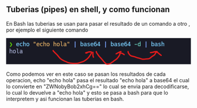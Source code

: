 
## Tuberias (pipes) en shell, y como funcionan

En Bash las tuberias se usan para pasar el resultado de un comando a otro , por ejemplo el siguiente comando

<img src="/Mi_camino/Z - Imagenes/LFI4.png" />

Como podemos ver en este caso se pasan los resultados de cada operacion, echo "echo hola" pasa el resultado "echo hola" a base64 el cual lo convierte en "ZWNobyBob2xhCg\==" lo cual se envia para decodificarse, lo cual lo devuelve a "echo hola" y esto se pasa a bash para que lo interpretem y asi funcionan las tuberias en bash.
